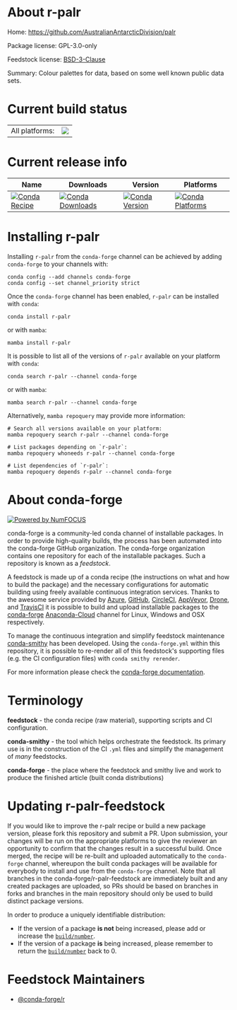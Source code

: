 About r-palr
============

Home: https://github.com/AustralianAntarcticDivision/palr

Package license: GPL-3.0-only

Feedstock license: [BSD-3-Clause](https://github.com/conda-forge/r-palr-feedstock/blob/main/LICENSE.txt)

Summary: Colour palettes for data, based on some well known public data sets.

Current build status
====================


<table><tr><td>All platforms:</td>
    <td>
      <a href="https://dev.azure.com/conda-forge/feedstock-builds/_build/latest?definitionId=1417&branchName=main">
        <img src="https://dev.azure.com/conda-forge/feedstock-builds/_apis/build/status/r-palr-feedstock?branchName=main">
      </a>
    </td>
  </tr>
</table>

Current release info
====================

| Name | Downloads | Version | Platforms |
| --- | --- | --- | --- |
| [![Conda Recipe](https://img.shields.io/badge/recipe-r--palr-green.svg)](https://anaconda.org/conda-forge/r-palr) | [![Conda Downloads](https://img.shields.io/conda/dn/conda-forge/r-palr.svg)](https://anaconda.org/conda-forge/r-palr) | [![Conda Version](https://img.shields.io/conda/vn/conda-forge/r-palr.svg)](https://anaconda.org/conda-forge/r-palr) | [![Conda Platforms](https://img.shields.io/conda/pn/conda-forge/r-palr.svg)](https://anaconda.org/conda-forge/r-palr) |

Installing r-palr
=================

Installing `r-palr` from the `conda-forge` channel can be achieved by adding `conda-forge` to your channels with:

```
conda config --add channels conda-forge
conda config --set channel_priority strict
```

Once the `conda-forge` channel has been enabled, `r-palr` can be installed with `conda`:

```
conda install r-palr
```

or with `mamba`:

```
mamba install r-palr
```

It is possible to list all of the versions of `r-palr` available on your platform with `conda`:

```
conda search r-palr --channel conda-forge
```

or with `mamba`:

```
mamba search r-palr --channel conda-forge
```

Alternatively, `mamba repoquery` may provide more information:

```
# Search all versions available on your platform:
mamba repoquery search r-palr --channel conda-forge

# List packages depending on `r-palr`:
mamba repoquery whoneeds r-palr --channel conda-forge

# List dependencies of `r-palr`:
mamba repoquery depends r-palr --channel conda-forge
```


About conda-forge
=================

[![Powered by
NumFOCUS](https://img.shields.io/badge/powered%20by-NumFOCUS-orange.svg?style=flat&colorA=E1523D&colorB=007D8A)](https://numfocus.org)

conda-forge is a community-led conda channel of installable packages.
In order to provide high-quality builds, the process has been automated into the
conda-forge GitHub organization. The conda-forge organization contains one repository
for each of the installable packages. Such a repository is known as a *feedstock*.

A feedstock is made up of a conda recipe (the instructions on what and how to build
the package) and the necessary configurations for automatic building using freely
available continuous integration services. Thanks to the awesome service provided by
[Azure](https://azure.microsoft.com/en-us/services/devops/), [GitHub](https://github.com/),
[CircleCI](https://circleci.com/), [AppVeyor](https://www.appveyor.com/),
[Drone](https://cloud.drone.io/welcome), and [TravisCI](https://travis-ci.com/)
it is possible to build and upload installable packages to the
[conda-forge](https://anaconda.org/conda-forge) [Anaconda-Cloud](https://anaconda.org/)
channel for Linux, Windows and OSX respectively.

To manage the continuous integration and simplify feedstock maintenance
[conda-smithy](https://github.com/conda-forge/conda-smithy) has been developed.
Using the ``conda-forge.yml`` within this repository, it is possible to re-render all of
this feedstock's supporting files (e.g. the CI configuration files) with ``conda smithy rerender``.

For more information please check the [conda-forge documentation](https://conda-forge.org/docs/).

Terminology
===========

**feedstock** - the conda recipe (raw material), supporting scripts and CI configuration.

**conda-smithy** - the tool which helps orchestrate the feedstock.
                   Its primary use is in the construction of the CI ``.yml`` files
                   and simplify the management of *many* feedstocks.

**conda-forge** - the place where the feedstock and smithy live and work to
                  produce the finished article (built conda distributions)


Updating r-palr-feedstock
=========================

If you would like to improve the r-palr recipe or build a new
package version, please fork this repository and submit a PR. Upon submission,
your changes will be run on the appropriate platforms to give the reviewer an
opportunity to confirm that the changes result in a successful build. Once
merged, the recipe will be re-built and uploaded automatically to the
`conda-forge` channel, whereupon the built conda packages will be available for
everybody to install and use from the `conda-forge` channel.
Note that all branches in the conda-forge/r-palr-feedstock are
immediately built and any created packages are uploaded, so PRs should be based
on branches in forks and branches in the main repository should only be used to
build distinct package versions.

In order to produce a uniquely identifiable distribution:
 * If the version of a package **is not** being increased, please add or increase
   the [``build/number``](https://docs.conda.io/projects/conda-build/en/latest/resources/define-metadata.html#build-number-and-string).
 * If the version of a package **is** being increased, please remember to return
   the [``build/number``](https://docs.conda.io/projects/conda-build/en/latest/resources/define-metadata.html#build-number-and-string)
   back to 0.

Feedstock Maintainers
=====================

* [@conda-forge/r](https://github.com/conda-forge/r/)

